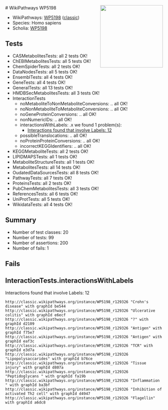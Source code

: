 <img style="float: right; width: 200px" src="https://upload.wikimedia.org/wikipedia/commons/thumb/8/83/Wplogo_with_text_500.png/640px-Wplogo_with_text_500.png" />
# WikiPathways WP5198

* WikiPathways: [WP5198](https://wikipathways.org/pathways/WP5198) ([classic](https://classic.wikipathways.org/instance/WP5198))
* Species: Homo sapiens
* Scholia: [WP5198](https://scholia.toolforge.org/wikipathways/WP5198)
## Tests
* CASMetabolitesTests: all 2 tests OK!
* ChEBIMetabolitesTests: all 5 tests OK!
* ChemSpiderTests: all 2 tests OK!
* DataNodesTests: all 5 tests OK!
* EnsemblTests: all 4 tests OK!
* GeneTests: all 4 tests OK!
* GeneralTests: all 13 tests OK!
* HMDBSecMetabolitesTests: all 3 tests OK!
* InteractionTests
    * noMetaboliteToNonMetaboliteConversions: .. all OK!
    * noNonMetaboliteToMetaboliteConversions: .. all OK!
    * noGeneProteinConversions: .. all OK!
    * nonNumericIDs: .. all OK!
    * interactionsWithLabels: .x we found 1 problem(s):
        * [Interactions found that involve Labels: 12](#fe97a8ba)
    * possibleTranslocations: .. all OK!
    * noProteinProteinConversions: .. all OK!
    * incorrectKEGGIdentifiers: .. all OK!
* KEGGMetaboliteTests: all 2 tests OK!
* LIPIDMAPSTests: all 1 tests OK!
* MetaboliteStructureTests: all 1 tests OK!
* MetabolitesTests: all 14 tests OK!
* OudatedDataSourcesTests: all 8 tests OK!
* PathwayTests: all 7 tests OK!
* ProteinsTests: all 2 tests OK!
* PubChemMetabolitesTests: all 3 tests OK!
* ReferencesTests: all 6 tests OK!
* UniProtTests: all 5 tests OK!
* WikidataTests: all 4 tests OK!


## Summary

* Number of test classes: 20
* Number of tests: 99
* Number of assertions: 200
* Number of fails: 1

## Fails

<a name="fe97a8ba" />

## InteractionTests.interactionsWithLabels

Interactions found that involve Labels: 12
```
http://classic.wikipathways.org/instance/WP5198_r129326 "Crohn's disease" with graphId be544
http://classic.wikipathways.org/instance/WP5198_r129326 "Ulcerative colitis" with graphId e6ecf
http://classic.wikipathways.org/instance/WP5198_r129326 "?" with graphId d2109
http://classic.wikipathways.org/instance/WP5198_r129326 "Antigen" with graphId f75e7
http://classic.wikipathways.org/instance/WP5198_r129326 "Antigen" with graphId eaf3c
http://classic.wikipathways.org/instance/WP5198_r129326 "TCR" with graphId e3d7a
http://classic.wikipathways.org/instance/WP5198_r129326 "Lipopolysaccarides" with graphId b76ce
http://classic.wikipathways.org/instance/WP5198_r129326 "Tissue injury" with graphId d807a
http://classic.wikipathways.org/instance/WP5198_r129326 "Peptidoglycans " with graphId fa19b
http://classic.wikipathways.org/instance/WP5198_r129326 "Inflammation " with graphId ba3bf
http://classic.wikipathways.org/instance/WP5198_r129326 "Inhibition of 
activated Th2 cell" with graphId d4947
http://classic.wikipathways.org/instance/WP5198_r129326 "Flagellin" with graphId a6dc8
```

